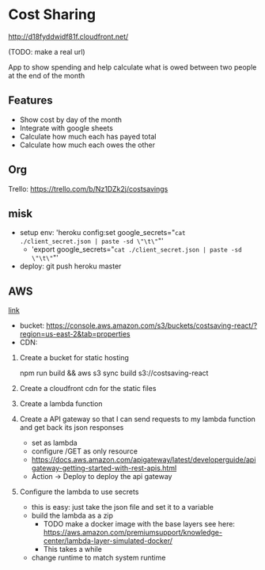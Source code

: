 # Cost Sharing

http://d18fyddwidf81f.cloudfront.net/

(TODO: make a real url)

App to show spending and help calculate what is owed between two people at the end of the month

## Features

- Show cost by day of the month
- Integrate with google sheets
- Calculate how much each has payed total
- Calculate how much each owes the other

## Org

Trello: https://trello.com/b/Nz1DZk2j/costsavings

## misk 

- setup env: 'heroku config:set google_secrets="`cat ./client_secret.json | paste -sd \"\t\"`"'
    - 'export google_secrets="`cat ./client_secret.json | paste -sd \"\t\"`"'
- deploy: git push heroku master

## AWS

[link](https://medium.com/@wolovim/deploying-create-react-app-to-s3-or-cloudfront-48dae4ce0af)


- bucket:
    https://console.aws.amazon.com/s3/buckets/costsaving-react/?region=us-east-2&tab=properties
- CDN: 

1. Create a bucket for static hosting

    npm run build && aws s3 sync build s3://costsaving-react

2. Create a cloudfront cdn for the static files

3. Create a lambda function

4. Create a API gateway so that I can send requests to my lambda function and get back its json responses 

    - set as lambda 
    - configure /GET as only resource
    - https://docs.aws.amazon.com/apigateway/latest/developerguide/apigateway-getting-started-with-rest-apis.html
    - Action -> Deploy to deploy the api gateway 

5. Configure the lambda to use secrets

    - this is easy: just take the json file and set it to a variable
    - build the lambda as a zip
        - TODO make a docker image with the base layers see here: https://aws.amazon.com/premiumsupport/knowledge-center/lambda-layer-simulated-docker/
        - This takes a while
    - change runtime to match system runtime